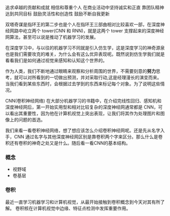 追求卓越的贡献和成就
相信和尊重个人
在商业活动中坚持诚实和正直
靠团队精神达到共同目标
鼓励灵活性和创造性
鼓励不断自我更新







双塔奇谋是指环王的第二步也是个人在指环王三部曲相对比较喜欢一部，在深度神经网路中屹立两个 tower(CNN 和 RNN)，就是这两个 tower 支撑起来的深度神经网算法，甚至可以说是推动了机器学习的发展。


在深度学习中，与以往的机器学习不同就是引入仿生学，这是深度学习的神奇源泉也是我们需要攻克的难关，为什么会有这么优异表现呢。既然说到仿生学我们就是看看我们是如何通过视觉来感知和认知这个世界的。

作为人类，我们不断地通过眼睛来观察和分析周围的世界，不需要刻意的**努力**思考，就可以对所看到的一切做出预测，并对采取行动,这是经理漫长的演变而来。当我们看到某些东西时，会根据过去学到的东西来标记每个对象。为了说明这些情况。


CNN(卷积神经网络)
在大部分机器学习的书籍中，在介绍完线性回归、感知机和深度神经网后，第一开始实用型和相对比较复杂的深度神经网通常都是 CNN，可以看出其重要性，因为他在计算机视觉上突出表现，让我们将其作为处理图片和图像上的问题的首选。

我们来看一看卷积神经网络，想了想应该怎么介绍卷积神经网呢。还是先从名字入手，CNN 通过名字与其他深度神经网区别是靠卷积两个字来区分。那么什么是卷积还有卷积的神奇之处又是什么。随后看一看CNN的基本结构。

### 概念
- 视野域
- 卷基层


### 卷积
最近一直学习机器学习和计算机视觉，从最开始接触到卷积概念到今天对其有所了解。
卷积核在计算机视觉中边缘、特征点检测中发挥重要作用。


